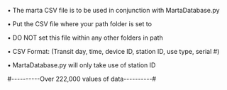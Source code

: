• The marta CSV file is to be used in conjunction with MartaDatabase.py

• Put the CSV file where your path folder is set to

• DO NOT set this file within any other folders in path

• CSV Format: (Transit day, time, device ID, station ID, use type, serial #)

• MartaDatabase.py will only take use of station ID

#----------Over 222,000 values of data----------#